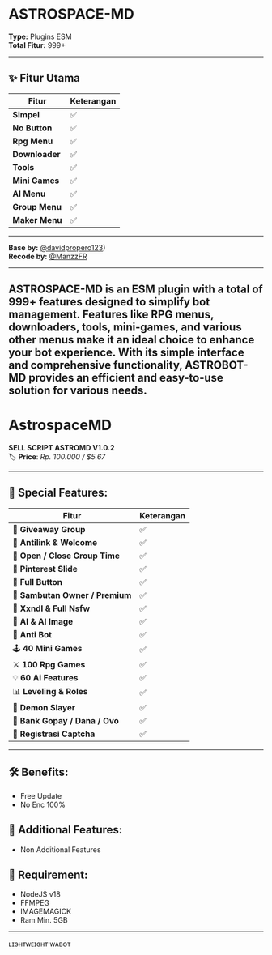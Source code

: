 # ASTROSPACE-MD

**Type:** Plugins ESM  
**Total Fitur:** 999+  

---

## ✨ Fitur Utama  
| **Fitur**       | **Keterangan** |
|------------------|----------------|
| **Simpel**      | ✅              |
| **No Button**   | ✅              |
| **Rpg Menu**    | ✅              |
| **Downloader**  | ✅              |
| **Tools**       | ✅              |
| **Mini Games**  | ✅              |
| **AI Menu**     | ✅              |
| **Group Menu**  | ✅              |
| **Maker Menu**  | ✅              |

---

**Base by:** [@davidpropero123](https://github.com/davidprospero123))  
**Recode by:** [@ManzzFR](https://github.com/ManzzFR)  

---

**ASTROSPACE-MD** is an ESM plugin with a total of 999+ features designed to simplify bot management. Features like RPG menus, downloaders, tools, mini-games, and various other menus make it an ideal choice to enhance your bot experience. With its simple interface and comprehensive functionality, ASTROBOT-MD provides an efficient and easy-to-use solution for various needs.
---------

# AstrospaceMD

**SELL SCRIPT ASTROMD V1.0.2**  
🏷️ **Price**: *Rp. 100.000 / $5.67*

---

## 🌟 **Special Features**:
| **Fitur**                  | **Keterangan** |
|----------------------------|----------------|
| 🎉 **Giveaway Group**       | ✅              |
| 🎋 **Antilink & Welcome**   | ✅              |
| 🎐 **Open / Close Group Time** | ✅          |
| 🍰 **Pinterest Slide**      | ✅              |
| 🎣 **Full Button**          | ✅              |
| 🌼 **Sambutan Owner / Premium** | ✅          |
| 🔞 **Xxndl & Full Nsfw**    | ✅              |
| 🤖 **AI & AI Image**        | ✅              |
| 📛 **Anti Bot**             | ✅              |
| 🕹️ **40 Mini Games**       | ✅              |
| ⚔️ **100 Rpg Games**       | ✅              |
| 💡 **60 Ai Features**       | ✅              |
| 📊 **Leveling & Roles**     | ✅              |
| 👹 **Demon Slayer**         | ✅              |
| 🏦 **Bank Gopay / Dana / Ovo** | ✅           |
| 📠 **Registrasi Captcha**   | ✅              |

---

## 🛠️ **Benefits**:
- Free Update
- No Enc 100%

## 🔧 **Additional Features**:
- Non Additional Features

## 📝 **Requirement**:
- NodeJS v18
- FFMPEG
- IMAGEMAGICK
- Ram Min. 5GB

---

ʟɪɢʜᴛᴡᴇɪɢʜᴛ ᴡᴀʙᴏᴛ
